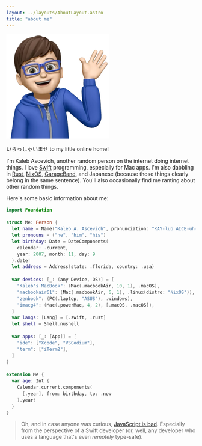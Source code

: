 ```yaml
---
layout: ../layouts/AboutLayout.astro
title: "about me"
---
```


![Me! But not quite.](../assets/images/me.png "Me! But not quite.")

いらっしゃいませ to my little online home!

I'm Kaleb Ascevich, another random person on the internet doing internet things. I love [Swift] programming, especially for Mac apps. I'm also dabbling in [Rust], [NixOS], [GarageBand], and Japanese (because those things clearly belong in the same sentence). You'll also occasionally find me ranting about other random things.

Here's some basic information about me:

```swift
import Foundation

struct Me: Person {
  let name = Name("Kaleb A. Ascevich", pronunciation: "KAY-lub AICE-uh-vitch")
  let pronouns = ("he", "him", "his")
  let birthday: Date = DateComponents(
    calendar: .current,
    year: 2007, month: 11, day: 9
  ).date!
  let address = Address(state: .florida, country: .usa)

  var devices: [_: (any Device, OS)] = [
    "Kaleb's MacBook": (Mac(.macbookAir, 10, 1), .macOS),
    "macbookair61": (Mac(.macbookAir, 6, 1), .linux(distro: "NixOS")),
    "zenbook": (PC(.laptop, "ASUS"), .windows),
    "imacg4": (Mac(.powerMac, 4, 2), [.macOS, .macOS]),
  ]
  var langs: [Lang] = [.swift, .rust]
  let shell = Shell.nushell

  var apps: [_: [App]] = [
    "ide": ["Xcode", "VSCodium"],
    "term": ["iTerm2"],
  ]
}

extension Me {
  var age: Int {
    Calendar.current.components(
      [.year], from: birthday, to: .now
    ).year!
  }
}
```

> Oh, and in case anyone was curious, [JavaScript is bad](http://destroyallsoftware.com/talks/wat). Especially from the perspective of a Swift developer (or, well, any developer who uses a language that's even _remotely_ type-safe).

[Swift]: https://swift.org
[Rust]: https://rust-lang.org
[NixOS]: https://nixos.org
[GarageBand]: https://apple.com/mac/garageband/
